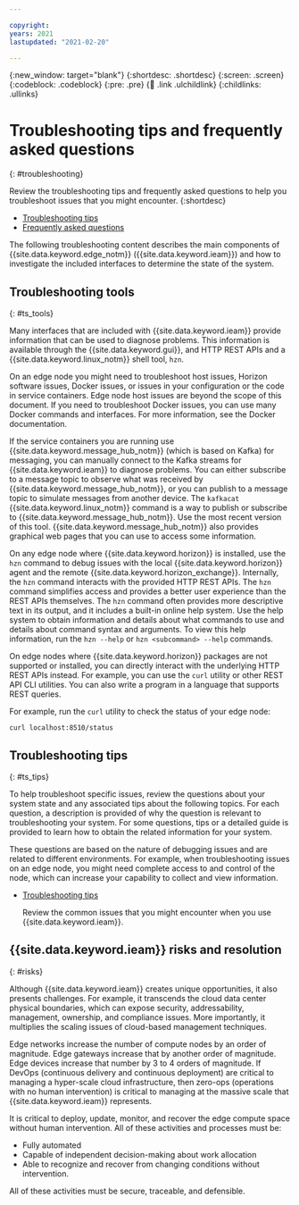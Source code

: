 ```yaml
---

copyright:
years: 2021
lastupdated: "2021-02-20"

---
```


{:new_window: target="blank"}
{:shortdesc: .shortdesc}
{:screen: .screen}
{:codeblock: .codeblock}
{:pre: .pre}
{:child: .link .ulchildlink}
{:childlinks: .ullinks}

# Troubleshooting tips and frequently asked questions
{: #troubleshooting}

Review the troubleshooting tips and frequently asked questions to help you troubleshoot issues that you might encounter.
{:shortdesc}

* [Troubleshooting tips](troubleshooting_devices.md)
* [Frequently asked questions](../getting_started/faq.md)

The following troubleshooting content describes the main components of {{site.data.keyword.edge_notm}} ({{site.data.keyword.ieam}}) and how to investigate the included interfaces to determine the state of the system.

## Troubleshooting tools
{: #ts_tools}

Many interfaces that are included with {{site.data.keyword.ieam}} provide information that can be used to diagnose problems. This information is available through the {{site.data.keyword.gui}}, and HTTP REST APIs and a {{site.data.keyword.linux_notm}} shell tool, `hzn`.

On an edge node you might need to troubleshoot host issues, Horizon software issues, Docker issues, or issues in your configuration or the code in service containers. Edge node host issues are beyond the scope of this document. If you need to troubleshoot Docker issues, you can use many Docker commands and interfaces. For more information, see the Docker documentation.

If the service containers you are running use {{site.data.keyword.message_hub_notm}} (which is based on Kafka) for messaging, you can manually connect to the Kafka streams for {{site.data.keyword.ieam}} to diagnose problems. You can either subscribe to a message topic to observe what was received by {{site.data.keyword.message_hub_notm}}, or you can publish to a message topic to simulate messages from another device. The `kafkacat` {{site.data.keyword.linux_notm}} command is a way to publish or subscribe to {{site.data.keyword.message_hub_notm}}. Use the most recent version of this tool. {{site.data.keyword.message_hub_notm}} also provides graphical web pages that you can use to access some information.

On any edge node where {{site.data.keyword.horizon}} is installed, use the `hzn` command to debug issues with the local {{site.data.keyword.horizon}} agent and the remote {{site.data.keyword.horizon_exchange}}. Internally, the `hzn` command interacts with the provided HTTP REST APIs. The `hzn` command simplifies access and provides a better user experience than the REST APIs themselves. The `hzn` command often provides more descriptive text in its output, and it includes a built-in online help system. Use the help system to obtain information and details about what commands to use and details about command syntax and arguments. To view this help information, run the `hzn --help` or `hzn <subcommand> --help` commands.

On edge nodes where {{site.data.keyword.horizon}} packages are not supported or installed, you can directly interact with the underlying HTTP REST APIs instead. For example, you can use the `curl` utility or other REST API CLI utilities. You can also write a program in a language that supports REST queries.

For example, run the `curl` utility to check the status of your edge node:
```
curl localhost:8510/status
```

## Troubleshooting tips
{: #ts_tips}

To help troubleshoot specific issues, review the questions about your system state and any associated tips about the following topics. For each question, a description is provided of why the question is relevant to troubleshooting your system. For some questions, tips or a detailed guide is provided to learn how to obtain the related information for your system.

These questions are based on the nature of debugging issues and are related to different environments. For example, when troubleshooting issues on an edge node, you might need complete access to and control of the node, which can increase your capability to collect and view information.

* [Troubleshooting tips](troubleshooting_devices.md)

  Review the common issues that you might encounter when you use {{site.data.keyword.ieam}}.
  
## {{site.data.keyword.ieam}} risks and resolution
{: #risks}

Although {{site.data.keyword.ieam}} creates unique opportunities, it also presents challenges. For example, it transcends the cloud data center physical boundaries, which can expose security, addressability, management, ownership, and compliance issues. More importantly, it multiplies the scaling issues of cloud-based management techniques.

Edge networks increase the number of compute nodes by an order of magnitude. Edge gateways increase that by another order of magnitude. Edge devices increase that number by 3 to 4 orders of magnitude. If DevOps (continuous delivery and continuous deployment) are critical to managing a hyper-scale cloud infrastructure, then zero-ops (operations with no human intervention) is critical to managing at the massive scale that {{site.data.keyword.ieam}} represents.

It is critical to deploy, update, monitor, and recover the edge compute space without human intervention. All of these activities and processes must be:

* Fully automated
* Capable of independent decision-making about work allocation
* Able to recognize and recover from changing conditions without intervention.

All of these activities must be secure, traceable, and defensible.
